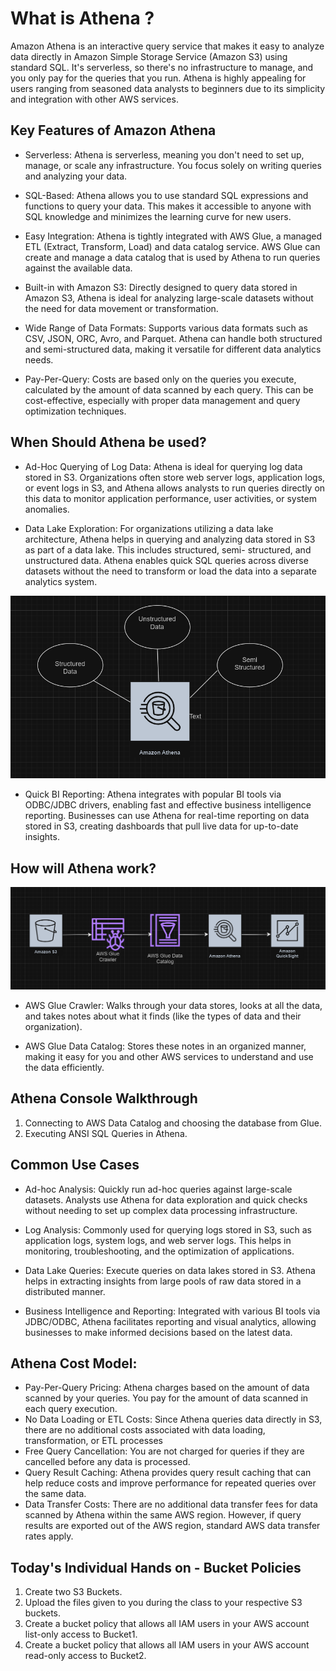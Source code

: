 # What is Athena ?

Amazon Athena is an interactive query service that makes it easy to analyze data directly in Amazon Simple Storage Service (Amazon S3) using standard SQL. It's serverless, so there's no infrastructure to manage, and you only pay for the queries that you run. Athena is highly appealing for users ranging from seasoned data analysts to beginners due to its simplicity and integration with other AWS services.

## Key Features of Amazon Athena
- Serverless: Athena is serverless, meaning you don't need to set up, manage, or scale any infrastructure. You focus solely on writing queries and analyzing your data.

- SQL-Based: Athena allows you to use standard SQL expressions and functions to query your data. This makes it accessible to anyone with SQL knowledge and minimizes the learning curve for new users.

- Easy Integration: Athena is tightly integrated with AWS Glue, a managed ETL (Extract, Transform, Load) and data catalog service. AWS Glue can create and manage a data catalog that is used by Athena to run queries against the available data.

- Built-in with Amazon S3: Directly designed to query data stored in Amazon S3, Athena is ideal for analyzing large-scale datasets without the need for data movement or transformation.

- Wide Range of Data Formats: Supports various data formats such as CSV, JSON, ORC, Avro, and Parquet. Athena can handle both structured and semi-structured data, making it versatile for different data analytics needs.

- Pay-Per-Query: Costs are based only on the queries you execute, calculated by the amount of data scanned by each query. This can be cost-effective, especially with proper data management and query optimization techniques.

## When Should Athena be used?

- Ad-Hoc Querying of Log Data:
  Athena is ideal for querying log data stored in S3. Organizations often store web server logs, application logs, or event logs in S3, and Athena allows analysts to run 
  queries directly on this data to monitor application performance, user activities, or system anomalies.

-  Data Lake Exploration:
  For organizations utilizing a data lake architecture, Athena helps in querying and analyzing data stored in S3 as part of a data lake. This includes structured, semi- 
  structured, and unstructured data. Athena enables quick SQL queries across diverse datasets without the need to transform or load the data into a separate analytics system.
  <p align="center">
    <img src="images/athena_1.png" alt="Athena 1" width="600"/>
  </p>

- Quick BI Reporting:
  Athena integrates with popular BI tools via ODBC/JDBC drivers, enabling fast and effective business intelligence reporting. Businesses can use Athena for real-time 
  reporting on data stored in S3, creating dashboards that pull live data for up-to-date insights.

## How will Athena work?
  <p align="center">
    <img src="images/athena_2.png" alt="Athena 2" width="600"/>
  </p>


* AWS Glue Crawler: Walks through your data stores, looks at all the data, and takes notes about what it finds (like the types of data and their organization).

* AWS Glue Data Catalog: Stores these notes in an organized manner, making it easy for you and other AWS services to understand and use the data efficiently.

## Athena Console Walkthrough 
1. Connecting to AWS Data Catalog and choosing the database from Glue.
2. Executing ANSI SQL Queries in Athena. 

## Common Use Cases
- Ad-hoc Analysis: Quickly run ad-hoc queries against large-scale datasets. Analysts use Athena for data exploration and quick checks without needing to set up complex data processing infrastructure.

- Log Analysis: Commonly used for querying logs stored in S3, such as application logs, system logs, and web server logs. This helps in monitoring, troubleshooting, and the optimization of applications.

- Data Lake Queries: Execute queries on data lakes stored in S3. Athena helps in extracting insights from large pools of raw data stored in a distributed manner.

- Business Intelligence and Reporting: Integrated with various BI tools via JDBC/ODBC, Athena facilitates reporting and visual analytics, allowing businesses to make informed decisions based on the latest data.

## Athena Cost Model:

* Pay-Per-Query Pricing: Athena charges based on the amount of data scanned by your queries. You pay for the amount of data scanned in each query execution.
* No Data Loading or ETL Costs: Since Athena queries data directly in S3, there are no additional costs associated with data loading, transformation, or ETL processes
* Free Query Cancellation: You are not charged for queries if they are cancelled before any data is processed.
* Query Result Caching: Athena provides query result caching that can help reduce costs and improve performance for repeated queries over the same data.
* Data Transfer Costs: There are no additional data transfer fees for data scanned by Athena within the same AWS region. However, if query results are exported out of the 
  AWS region, standard AWS data transfer rates apply.

## Today's Individual Hands on - Bucket Policies
1. Create two S3 Buckets.
2. Upload the files given to you during the class to your respective S3 buckets.
3. Create a bucket policy that allows all IAM users in your AWS account list-only access to Bucket1.
4. Create a bucket policy that allows all IAM users in your AWS account read-only access to Bucket2.
